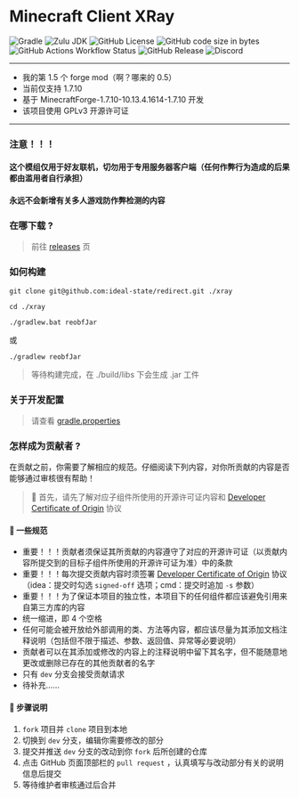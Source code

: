 # Minecraft Client XRay

![Gradle](https://img.shields.io/badge/Gradle-v8%2E5-g?logo=gradle&style=flat-square&link=https://gradle.org)
![Zulu JDK](https://img.shields.io/badge/Zulu%20JDK-8-blue?style=flat-square&link=https://www.azul.com/)
![GitHub License](https://img.shields.io/github/license/ideal-state/minecraft-forge-xray?style=flat-square&link=.%2FLICENSE)
![GitHub code size in bytes](https://img.shields.io/github/languages/code-size/ideal-state/minecraft-forge-xray?style=flat-square&logo=github&link=https://github.com/ideal-state/minecraft-forge-xray)
![GitHub Actions Workflow Status](https://img.shields.io/github/actions/workflow/status/ideal-state/minecraft-forge-xray/gradle-release.yml?style=flat-square&link=https://github.com/ideal-state/minecraft-forge-xray/actions)
![GitHub Release](https://img.shields.io/github/v/release/ideal-state/minecraft-forge-xray?style=flat-square&link=https://github.com/ideal-state/minecraft-forge-xray/releases)
![Discord](https://img.shields.io/discord/1191122625389396098?style=flat-square&logo=discord&link=https://discord.gg/DdGhNzAu2r)

------------------------------------------------------

* 我的第 1.5 个 forge mod（啊？哪来的 0.5）
* 当前仅支持 1.7.10
* 基于 MinecraftForge-1.7.10-10.13.4.1614-1.7.10 开发
* 该项目使用 GPLv3 开源许可证

------------------------------------------------------

### 注意！！！

#### 这个模组仅用于好友联机，切勿用于专用服务器客户端（任何作弊行为造成的后果都由滥用者自行承担）

#### 永远不会新增有关多人游戏防作弊检测的内容

### 在哪下载 ?

> 前往 [releases](https://github.com/ideal-state/minecraft-forge-xray/releases) 页

### 如何构建

```shell
git clone git@github.com:ideal-state/redirect.git ./xray
```

```shell
cd ./xray
```

```shell
./gradlew.bat reobfJar
```

或

```shell
./gradlew reobfJar
```

> 等待构建完成，在 ./build/libs 下会生成 .jar 工件

### 关于开发配置

> 请查看 [gradle.properties](./gradle.properties)

### 怎样成为贡献者 ?

在贡献之前，你需要了解相应的规范。仔细阅读下列内容，对你所贡献的内容是否能够通过审核很有帮助！

> 🔔 首先，请先了解对应子组件所使用的开源许可证内容和 [Developer Certificate of Origin](https://developercertificate.org)
> 协议

#### 📏 一些规范

* 重要！！！贡献者须保证其所贡献的内容遵守了对应的开源许可证（以贡献内容所提交到的目标子组件所使用的开源许可证为准）中的条款
* 重要！！！每次提交贡献内容时须签署 [Developer Certificate of Origin](https://developercertificate.org)
  协议（idea：提交时勾选 `signed-off` 选项；cmd：提交时追加 `-s` 参数）
* 重要！！！为了保证本项目的独立性，本项目下的任何组件都应该避免引用来自第三方库的内容
* 统一缩进，即 4 个空格
* 任何可能会被开放给外部调用的类、方法等内容，都应该尽量为其添加文档注释说明（包括但不限于描述、参数、返回值、异常等必要说明）
* 贡献者可以在其添加或修改的内容上的注释说明中留下其名字，但不能随意地更改或删除已存在的其他贡献者的名字
* 只有 `dev` 分支会接受贡献请求
* 待补充……

#### 📌 步骤说明

1. `fork` 项目并 `clone` 项目到本地
2. 切换到 `dev` 分支，编辑你需要修改的部分
3. 提交并推送 `dev` 分支的改动到你 `fork` 后所创建的仓库
4. 点击 GitHub 页面顶部栏的 `pull request` ，认真填写与改动部分有关的说明信息后提交
5. 等待维护者审核通过后合并

